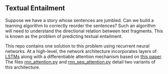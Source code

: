 ## Textual Entailment

Suppose we have a story whose sentences are jumbled. Can we build a learning algorithm to correctly reorder the sentences? Such an algorithm will need to understand the directional relation between text fragments. This is known as the problem of predicting textual entailment. 

This repo contains one solution to this problem using recurrent neural networks. At a high-level, the network architecture incorporates layers of [LSTMs](http://colah.github.io/posts/2015-08-Understanding-LSTMs/) along with a differentiable attention mechanism based on [this paper](https://arxiv.org/abs/1509.06664). The files [rnn_attention.py](./rnn_attention.py) and [rnn_seq_attention.py](./rnn_seq_attention.py) detail two variants of this architecture. 